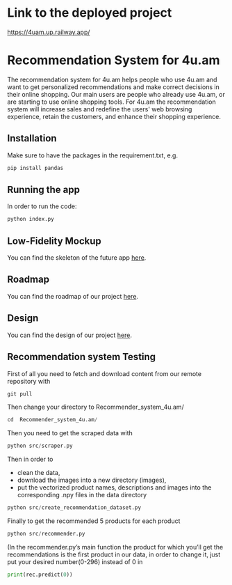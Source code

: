 # Link to the deployed project
https://4uam.up.railway.app/

# Recommendation System for 4u.am

The recommendation system for 4u.am helps people who use 4u.am and want to get personalized recommendations and make correct decisions in their online shopping. Our main users are people who already use 4u.am, or are starting to use online shopping tools. For 4u.am the recommendation system will increase sales and redefine the users' web browsing experience, retain the customers, and enhance their shopping experience.

## Installation

Make sure to have the packages in the requirement.txt, e.g.

```python
pip install pandas
```
## Running the app

In order to run the code:
```python
python index.py
```

## Low-Fidelity Mockup

You can find the skeleton of the future app [here](https://www.figma.com/file/sCU4n4i3felNCzD73lxvFe/Low-fidelity-mockup?node-id=1%3A6).

## Roadmap

You can find the roadmap of our project [here]( https://www.figma.com/file/CreZVKPt76Gb8v86KLdRwE/Group-5-Roadmap?node-id=0%3A1).

## Design

You can find the design of our project [here]( https://www.figma.com/file/CreZVKPt76Gb8v86KLdRwE/Group-5-Roadmap?node-id=307%3A9&t=Kk8LqL4gd7vYrCoP-1).

## Recommendation system Testing

First of all you need to fetch and download content from our remote repository with

```python 
git pull
```

Then change your directory to Recommender_system_4u.am/

```python 
cd  Recommender_system_4u.am/
```


Then you need to get the scraped data with 
```python 
python src/scraper.py
```

Then in order to 
- clean the data,
- download the images into a new directory (images), 
- put the vectorized product names, descriptions and images into the corresponding .npy files in the data directory 

```python 
python src/create_recommendation_dataset.py
```

Finally to get the recommended 5 products for each product

```python 
python src/recommender.py
```


(In the recommender.py’s main function the product for which you’ll get the recommendations is the first product in our 
data, in order to change it, just put your desired number(0-296) instead of 0 in

```python 
print(rec.predict(0)) 
```

